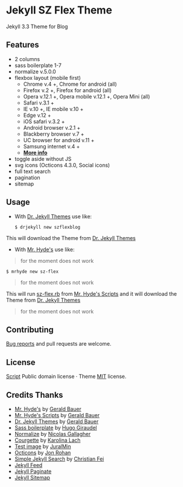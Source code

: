 # Jekyll SZ Flex Theme

Jekyll 3.3 Theme for Blog

## Features

* 2 columns
* sass boilerplate 1-7
* normalize v.5.0.0
* flexbox layout (mobile first)
  * Chrome v.4 +, Chrome for android (all)
  * Firefox v.2 +, Firefox for android (all)
  * Opera v.12.1 +, Opera mobile v.12.1 +, Opera Mini (all)
  * Safari v.3.1 +
  * IE v.10 +, IE mobile v.10 +
  * Edge v.12 +
  * iOS safari v.3.2 +
  * Android browser v.2.1 +
  * Blackberry browser v.7 +
  * UC browser for android v.11 +
  * Samsung internet v.4 +
  * [**More info**][caniuse]
* toggle aside without JS
* svg icons (Octicons 4.3.0, Social icons)
* full text search
* pagination
* sitemap

## Usage

* With [Dr. Jekyll Themes][drjekyllthemes] use like:

  ```
  $ drjekyll new szflexblog
  ```

This will download the Theme from [Dr. Jekyll Themes][drjekyllthemes]

* With [Mr. Hyde's][hyde] use like:

> for the moment does not work

  ```
  $ mrhyde new sz-flex
  ```

> for the moment does not work

This will run [sz-flex.rb][script] from [Mr. Hyde's Scripts][hydescripts] and
it will download the Theme from [Dr. Jekyll Themes][drjekyllthemes]

> for the moment does not work

## Contributing

[Bug reports][issues] and pull requests are welcome.

## License

[Script][script] Public domain license · Theme [MIT][mit] license.

## Credits Thanks

* [Mr. Hyde's][hyde] by [Gerald Bauer][geraldb]
* [Mr. Hyde's Scripts][hydescripts] by [Gerald Bauer][geraldb]
* [Dr. Jekyll Themes][drjekyllthemes] by [Gerald Bauer][geraldb]
* [Sass boilerplate][sass-boilerplate] by [Hugo Giraudel][hugogiraudel]
* [Normalize][normalize] by [Nicolas Gallagher][necolas]
* [Courgette][courgette] by [Karolina Lach][karolinalach]
* [Test image][image] by [JuralMin][juralmin]
* [Octicons][octicons] by [Jon Rohan][jonrohan]
* [Simple Jekyll Search][search] by [Christian Fei][christian-fei]
* [Jekyll Feed][feed]
* [Jekyll Paginate][paginate]
* [Jekyll Sitemap][sitemap]

[caniuse]: http://caniuse.com/#feat=flexbox
[hyde]: https://github.com/mrhydescripts
[hydescripts]: https://github.com/mrhydescripts/scripts
[script]: https://github.com/mrhydescripts/scripts/blob/master/sz-flex.rb
[drjekyllthemes]: https://github.com/drjekyllthemes
[geraldb]: https://github.com/geraldb
[sass-boilerplate]: https://github.com/HugoGiraudel/sass-boilerplate
[hugogiraudel]: https://github.com/HugoGiraudel
[normalize]: https://github.com/necolas/normalize.css
[necolas]: https://github.com/necolas
[courgette]: https://fonts.google.com/specimen/Courgette
[karolinalach]: https://plus.google.com/+KarolinaLach
[image]: https://pixabay.com/en/carousel-website-page-layout-1684591/
[juralmin]: https://pixabay.com/en/users/JuralMin-2051452/
[issues]: https://github.com/StartZeroGnu/jekyll-szflex-theme/issues
[mit]: https://opensource.org/licenses/MIT
[search]: https://github.com/christian-fei/Simple-Jekyll-Search
[christian-fei]: https://github.com/christian-fei
[octicons]: https://github.com/primer/octicons/
[jonrohan]: https://github.com/jonrohan
[feed]: https://github.com/jekyll/jekyll-feed
[paginate]: https://github.com/jekyll/jekyll-paginate
[sitemap]: https://github.com/jekyll/jekyll-sitemap
